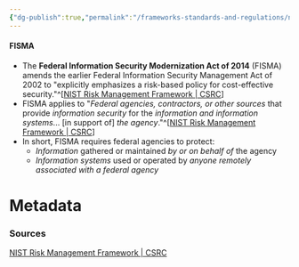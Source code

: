 ```yaml
---
{"dg-publish":true,"permalink":"/frameworks-standards-and-regulations/nist/fisma/","updated":"2025-06-30T14:25:40.432-07:00"}
---
```


#### FISMA
- The **Federal Information Security Modernization Act of 2014** (FISMA) amends the earlier Federal Information Security Management Act of 2002 to "explicitly emphasizes a risk-based policy for cost-effective security."^[[NIST Risk Management Framework | CSRC](https://csrc.nist.gov/Projects/risk-management/fisma-background)]
- FISMA applies to "*Federal agencies, contractors, or other sources* that provide *information security* for the *information and information systems*... \[in support of\] *the agency*."^[[NIST Risk Management Framework | CSRC](https://csrc.nist.gov/Projects/risk-management/fisma-background)]
- In short, FISMA requires federal agencies to protect:
	- *Information* gathered or maintained *by or on behalf of* the agency
	- *Information systems* used or operated by *anyone remotely associated with a federal agency*




# Metadata

### Sources
[NIST Risk Management Framework | CSRC](https://csrc.nist.gov/Projects/risk-management/fisma-background)

